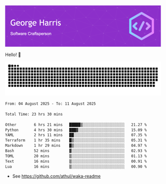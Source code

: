 ![img](./assets/github-header.png)

Hello! :wave:

<div align="center">
  <img  src="https://raw.githubusercontent.com/1999AZZAR/1999AZZAR/readme/resources/grid-snake.svg" alt="snake" />
</div>

<!--START_SECTION:waka-->

```txt
From: 04 August 2025 - To: 11 August 2025

Total Time: 23 hrs 30 mins

Other        6 hrs 21 mins   █████▒░░░░░░░░░░░░░░░░░░░   21.27 %
Python       4 hrs 30 mins   ███▓░░░░░░░░░░░░░░░░░░░░░   15.09 %
YAML         2 hrs 11 mins   ██░░░░░░░░░░░░░░░░░░░░░░░   07.35 %
Terraform    1 hr 35 mins    █▒░░░░░░░░░░░░░░░░░░░░░░░   05.31 %
Markdown     1 hr 29 mins    █▒░░░░░░░░░░░░░░░░░░░░░░░   04.97 %
Bash         52 mins         ▓░░░░░░░░░░░░░░░░░░░░░░░░   02.93 %
TOML         20 mins         ▒░░░░░░░░░░░░░░░░░░░░░░░░   01.13 %
Text         16 mins         ▒░░░░░░░░░░░░░░░░░░░░░░░░   00.91 %
Lua          16 mins         ▒░░░░░░░░░░░░░░░░░░░░░░░░   00.90 %
```

<!--END_SECTION:waka-->

- See <https://github.com/athul/waka-readme>
